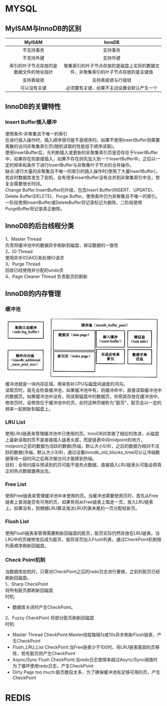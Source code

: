 

#   MYSQL
##  MyISAM与InnoDB的区别
|   MyISAM  |   InnoDB  |   
|   :---:     |   :---:     |
|   不支持事务  |   支持事务    |
|   不支持外键  |   支持外键    |
|   索引的叶子节点存放的是数据文件的地址指针  |   聚集索引的叶子节点存放的是磁盘上实际的数据文件，非聚集索引的叶子节点存放的是主键值    |
|   支持表级锁  |   支持表级锁与行级锁  |
|   可以没有主键  |   必须要有主键，如果不主动设置会默认产生一个  |

##  InnoDB的关键特性    
### Insert Buffer插入缓冲
使用条件:非聚集且不唯一的索引   
在进行插入操作时，插入顺序很可能不是顺序的，如果不使用InsertBuffer则需要离散的访问非聚集索引页(随机读取的性能低于顺序读取)。    
使用InsertBuffer后，先判断插入或更新的非聚集索引页是否存在于InsertBuffer中，如果存在则直接插入，如果不存在则先加入到一个InsertBuffer中。之后以一定的频率和条件下进行InsertBuffer与非聚集叶子节点的合并操作。    
缺点:进行大量的非聚集且不唯一的索引的插入操作时(使用了大量InsertBuffer)，若此时数据库发生了宕机，会有很多InsertBuffer没有合并到非聚集索引中去，恢复会需要很长时间。   
Change Buffer:InsertBuffer的升级，包含Insert Buffer(INSERT、UPDATE)、Delete Buffer(DELETE)、Purge Buffer。使用条件仍为非聚集且不唯一的索引。一阶段使用InsertBuffer或DeleteBuffer将记录标记为删除，二阶段使用PurgeBuffer将记录真正删除。


##  InnoDB的后台线程分类
1、Master Thread    
负责将缓冲池中的数据异步刷新到磁盘，保证数据的一致性  
2、IO Thread  
使用异步IO(AIO)来处理IO请求   
3、Purge Thread   
回收已经使用并分配的undo页  
4、Page Cleaner Thread
负责脏页的刷新

##  InnoDB的内存管理
### 缓冲池   
![缓冲池](./image/BufferPool.png)   
缓冲池就是一块内存区域，用来弥补CPU与磁盘间速度的鸿沟。   
读取页时，首先会检查缓冲池，如果缓冲池中有，则缓冲命中，直接读取缓冲池中的数据页。如果缓冲池中没有，则读取磁盘中的数据页，并把其存放在缓冲池中。  
修改页时，会修改位于缓冲池中的页，此时这种页被称为"脏页"，脏页会以一定的频率一起刷新到磁盘上。

### LRU List
使用LRU链表来管理缓冲池中已使用的页。InnoDB对其做了相应的改进，从磁盘上最新读取的页不是直接插入链表头部，而是链表中间midpoint的地方，midpoint之前的数据为活跃的数据(热端，默认大小5/8)，之后的数据为相对不活跃的数据(冷端，默认大小3/8)，通过设置innodb_old_blocks_time可以让冷端数据等待一段时间之后再次被访问才能移到热端。   
目的：全局扫描与预读到的页可能不是热点数据，直接插入LRU链表头可能会把真正的热点数据置换出去。  

### Free List
使用Free链表来管理缓冲池中未使用的页。当缓冲池需要使用页时，首先从Free链表上查询是否有可用的页，如果有则从Free链表上取走一页，放入LRU链表上。如果没有，则根据LRU算法淘汰LRU列表末尾的一页分配给新页。

### Flush List    
使用Flush链表来管理需要刷新回磁盘的脏页，脏页实际仍然存放在LRU链表。当LRU中的页被修改后成为脏页，就将该页加入Flush列表，通过CheckPoint机制按列表顺序刷新回磁盘。

### Check Point机制
当数据库宕机时，只需对CheckPoint之后的redo日志进行重做，之前的脏页已经刷新回磁盘。      
1、Sharp CheckPoint     
将所有脏页都刷新回磁盘    
时机:   
+ 数据库关闭时产生CheckPoint。  
     
2、Fuzzy CheckPoint
将部分脏页刷新回磁盘    
时机:     
+ Master Thread CheckPoint:Master线程每隔1s或10s异步刷新Flush链表，产生CheckPoint      
+ Flush_LRU_List CheckPoint:当Free链表少于100时，将LRU链表尾部的页移除，若有脏页则产生CheckPoint     
+ Async/Sync Flush CheckPoint:当redo日志使用率超过Async/Sync阈值时为了循环使用redo日志，产生CheckPoint     
+ Dirty Page too much:脏页数目太多，为了确保缓冲池有足够可用的页，产生CheckPoint   







#   REDIS